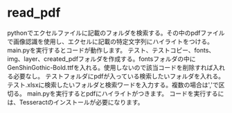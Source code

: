 # read_pdf
pythonでエクセルファイルに記載のフォルダを検索する。その中のpdfファイルで画像認識を使用し、エクセルに記載の特定文字列にハイライトをつける。main.pyを実行するとコードが動作します。
テスト、テストコピー、fonts、img、layer、created_pdfフォルダを作成する。fontsフォルダの中にGenShinGothic-Bold.ttfを入れる。使用しないので該当コードを削除すれば入れる必要なし。
テストフォルダにpdfが入っている検索したいフォルダを入れる。テスト.xlsxに検索したいフォルダと検索ワードを入力する。複数の場合は','で区切る。
main.pyを実行するとpdfにハイライトがつきます。
コードを実行するには、Tesseractのインストールが必要になります。
